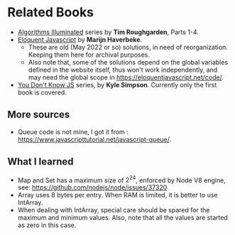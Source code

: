 # Related Books

- [Algorithms Illuminated](https://algorithmsilluminated.org/) series by **Tim Roughgarden**, Parts 1-4.
- [Eloquent Javascript](https://eloquentjavascript.net/) by **Marijn Haverbeke**.
    - These are old (May 2022 or so) solutions, in need of reorganization. Keeping them here for archival purposes.
    - Also note that, some of the solutions depend on the global variables defined in the website itself, thus won't work independently, and may need the global scope in https://eloquentjavascript.net/code/.
- [You Don't Know JS](https://github.com/getify/You-Dont-Know-JS) series, by **Kyle Simpson**. Currently only the first book is covered.

## More sources
- Queue code is not mine, I got it from : https://www.javascripttutorial.net/javascript-queue/.

## What I learned
- Map and Set has a maximum size of $2^{24}$, enforced by Node V8 engine, see: https://github.com/nodejs/node/issues/37320
- Array uses 8 bytes per entry. When RAM is limited, it is better to use IntArray.
- When dealing with IntArray, special care should be spared for the maximum and minimum values. Also, note that all the values are started as zero in this case.
